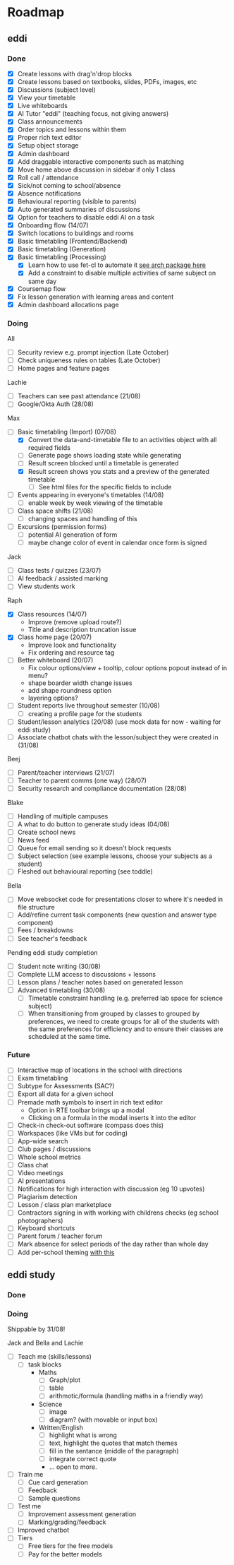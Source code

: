 # Roadmap

## eddi

### Done

- [x] Create lessons with drag'n'drop blocks
- [x] Create lessons based on textbooks, slides, PDFs, images, etc
- [x] Discussions (subject level)
- [x] View your timetable
- [x] Live whiteboards
- [x] AI Tutor "eddi" (teaching focus, not giving answers)
- [x] Class announcements
- [x] Order topics and lessons within them
- [x] Proper rich text editor
- [x] Setup object storage
- [x] Admin dashboard
- [x] Add draggable interactive components such as matching
- [x] Move home above discussion in sidebar if only 1 class
- [x] Roll call / attendance
- [x] Sick/not coming to school/absence
- [x] Absence notifications
- [x] Behavioural reporting (visible to parents)
- [x] Auto generated summaries of discussions
- [x] Option for teachers to disable eddi AI on a task
- [x] Onboarding flow (14/07)
- [x] Switch locations to buildings and rooms
- [x] Basic timetabling (Frontend/Backend)
- [x] Basic timetabling (Generation)
- [x] Basic timetabling (Processing)
  - [x] Learn how to use fet-cl to automate it [see arch package here](https://aur.archlinux.org/packages/fet-timetabling)
  - [x] Add a constraint to disable multiple activities of same subject on same day
- [x] Coursemap flow
- [x] Fix lesson generation with learning areas and content
- [x] Admin dashboard allocations page

### Doing

All

- [ ] Security review e.g. prompt injection (Late October)
- [ ] Check uniqueness rules on tables (Late October)
- [ ] Home pages and feature pages

Lachie

- [ ] Teachers can see past attendance (21/08)
- [ ] Google/Okta Auth (28/08)

Max

- [ ] Basic timetabling (Import) (07/08)
  - [x] Convert the data-and-timetable file to an activities object with all required fields
  - [ ] Generate page shows loading state while generating
  - [ ] Result screen blocked until a timetable is generated
  - [x] Result screen shows you stats and a preview of the generated timetable
    - [ ] See html files for the specific fields to include
- [ ] Events appearing in everyone's timetables (14/08)
  - [ ] enable week by week viewing of the timetable
- [ ] Class space shifts (21/08)
  - [ ] changing spaces and handling of this
- [ ] Excursions (permission forms)
  - [ ] potential AI generation of form
  - [ ] maybe change color of event in calendar once form is signed

Jack

- [ ] Class tests / quizzes (23/07)
- [ ] AI feedback / assisted marking
- [ ] View students work

Raph

- [x] Class resources (14/07)
  - Improve (remove upload route?)
  - Title and description truncation issue
- [x] Class home page (20/07)
  - Improve look and functionality
  - Fix ordering and resource tag
- [ ] Better whiteboard (20/07)
  - Fix colour options/view + tooltip, colour options popout instead of in menu?
  - shape boarder width change issues
  - add shape roundness option
  - layering options?
- [ ] Student reports live throughout semester (10/08)
  - [ ] creating a profile page for the students
- [ ] Student/lesson analytics (20/08) (use mock data for now - waiting for eddi study)
- [ ] Associate chatbot chats with the lesson/subject they were created in (31/08)

Beej

- [ ] Parent/teacher interviews (21/07)
- [ ] Teacher to parent comms (one way) (28/07)
- [ ] Security research and compliance documentation (28/08)

Blake

- [ ] Handling of multiple campuses
- [ ] A what to do button to generate study ideas (04/08)
- [ ] Create school news
- [ ] News feed
- [ ] Queue for email sending so it doesn't block requests
- [ ] Subject selection (see example lessons, choose your subjects as a student)
- [ ] Fleshed out behavioural reporting (see toddle)

Bella

- [ ] Move websocket code for presentations closer to where it's needed in file structure
- [ ] Add/refine current task components (new question and answer type component)
- [ ] Fees / breakdowns
- [ ] See teacher's feedback

Pending eddi study completion

- [ ] Student note writing (30/08)
- [ ] Complete LLM access to discussions + lessons
- [ ] Lesson plans / teacher notes based on generated lesson
- [ ] Advanced timetabling (30/08)
  - [ ] Timetable constraint handling (e.g. preferred lab space for science subject)
  - [ ] When transitioning from grouped by classes to grouped by preferences, we need to create groups for all of the students with the same preferences for efficiency and to ensure their classes are scheduled at the same time.

### Future

- [ ] Interactive map of locations in the school with directions
- [ ] Exam timetabling
- [ ] Subtype for Assessments (SAC?)
- [ ] Export all data for a given school
- [ ] Premade math symbols to insert in rich text editor
  - Option in RTE toolbar brings up a modal
  - Clicking on a formula in the modal inserts it into the editor
- [ ] Check-in check-out software (compass does this)
- [ ] Workspaces (like VMs but for coding)
- [ ] App-wide search
- [ ] Club pages / discussions
- [ ] Whole school metrics
- [ ] Class chat
- [ ] Video meetings
- [ ] AI presentations
- [ ] Notifications for high interaction with discussion (eg 10 upvotes)
- [ ] Plagiarism detection
- [ ] Lesson / class plan marketplace
- [ ] Contractors signing in with working with childrens checks (eg school photographers)
- [ ] Keyboard shortcuts
- [ ] Parent forum / teacher forum
- [ ] Mark absence for select periods of the day rather than whole day
- [ ] Add per-school theming [with this](https://github.com/huntabyte/shadcn-svelte/discussions/1124)

## eddi study

### Done

### Doing

Shippable by 31/08!

Jack and Bella and Lachie

- [ ] Teach me (skills/lessons)
  - [ ] task blocks
    - Maths
      - [ ] Graph/plot
      - [ ] table
      - [ ] arithmotic/formula (handling maths in a friendly way)
    - Science
      - [ ] image
      - [ ] diagram? (with movable or input box)
    - Written/English
      - [ ] highlight what is wrong
      - [ ] text, highlight the quotes that match themes
      - [ ] fill in the sentance (middle of the paragraph)
      - [ ] integrate correct quote
      - ... open to more.
- [ ] Train me
  - [ ] Cue card generation
  - [ ] Feedback
  - [ ] Sample questions
- [ ] Test me
  - [ ] Improvement assessment generation
  - [ ] Marking/grading/feedback
- [ ] Improved chatbot
- [ ] Tiers
  - [ ] Free tiers for the free models
  - [ ] Pay for the better models
